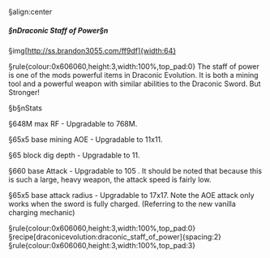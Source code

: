 §align:center
##### §nDraconic Staff of Power§n

§img[http://ss.brandon3055.com/ff9df]{width:64}

§rule{colour:0x606060,height:3,width:100%,top_pad:0}
The staff of power is one of the mods powerful items in Draconic Evolution.
It is both a mining tool and a powerful weapon with similar abilities to the Draconic Sword.
But Stronger!

§b§nStats

§648M max RF - Upgradable to 768M.

§65x5 base mining AOE - Upgradable to 11x11.

§65 block dig depth - Upgradable to 11.

§660 base Attack - Upgradable to 105.
It should be noted that because this is such a large, heavy weapon, the attack speed is fairly low.

§65x5 base attack radius - Upgradable to 17x17.
Note the AOE attack only works when the sword is fully charged.
(Referring to the new vanilla charging mechanic)

§rule{colour:0x606060,height:3,width:100%,top_pad:0}
§recipe[draconicevolution:draconic_staff_of_power]{spacing:2}
§rule{colour:0x606060,height:3,width:100%,top_pad:3}